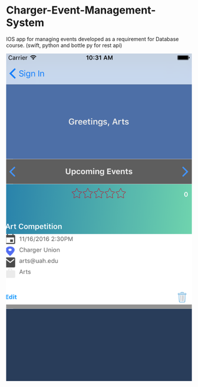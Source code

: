 # Charger-Event-Management-System
IOS app for managing events developed as a requirement for Database course. (swift, python and bottle py for rest api)

![Alt text](/database/chevents-screenshots/Upcoming-event-org.png?raw=true "UI showing Upcoming events")
